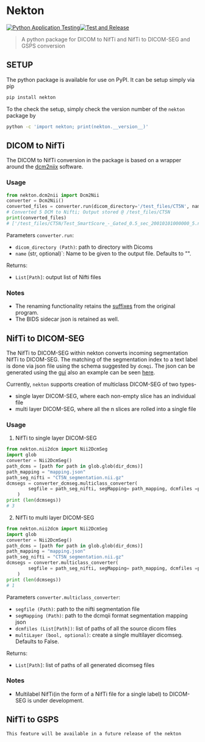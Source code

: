 # Nekton
[![Python Application Testing](https://github.com/deepc-health/nekton/actions/workflows/tests.yml/badge.svg?branch=master)](https://github.com/deepc-health/nekton/actions/workflows/tests.yml)[![Test and Release](https://github.com/deepc-health/nekton/actions/workflows/release.yml/badge.svg?branch=master)](https://github.com/deepc-health/nekton/actions/workflows/release.yml)

> A python package for DICOM to NifTi and NifTi to DICOM-SEG and GSPS conversion

## SETUP

The python package is available for use on PyPI. It can be setup simply via pip

```bash
pip install nekton
```

To the check the setup, simply check the version number of the `nekton` package by

```bash
python -c 'import nekton; print(nekton.__version__)'
```

## DICOM to NifTi

The DICOM to NifTi conversion in the package is based on a wrapper around the [dcm2niix](https://github.com/rordenlab/dcm2niix) software.

### Usage

```python
from nekton.dcm2nii import Dcm2Nii
converter = Dcm2Nii()
converted_files = converter.run(dicom_directory='/test_files/CT5N', name='Test')
# Converted 5 DCM to Nifti; Output stored @ /test_files/CT5N
print(converted_files)
# ['/test_files/CT5N/Test_SmartScore_-_Gated_0.5_sec_20010101000000_5.nii.gz']
```

Parameters `converter.run`:

- `dicom_directory (Path)`: path to directory with Dicoms
- `name` (str, optional)`: Name to be given to the output file. Defaults to "".

Returns:

- `List[Path]`: output list of Nifti files

### Notes

- The renaming functionality retains the [suffixes](https://github.com/rordenlab/dcm2niix/blob/master/FILENAMING.md) from the original program.
- The BIDS sidecar json is retained as well.

## NifTi to DICOM-SEG

The NifTi to DICOM-SEG within nekton converts incoming segmentation NifTi to DICOM-SEG. The matching of the segmentation index to a text label is 
done via json file using the schema suggested by `dcmqi`. The json can be generated using the [gui](http://qiicr.org/dcmqi/#/seg) also an example can be seen [here](https://github.com/deepc-health/nekton/blob/master/tests/test_data/sample_segmentation/mapping.json). 

Currently, `nekton` supports creation of multiclass DICOM-SEG of two types-

- single layer DICOM-SEG, where each non-empty slice has an individual file
- multi layer DICOM-SEG, where all the n slices are rolled into a single file

### Usage

1. NifTi to single layer DICOM-SEG

```python
from nekton.nii2dcm import Nii2DcmSeg
import glob
converter = Nii2DcmSeg()
path_dcms = [path for path in glob.glob(dir_dcms)]
path_mapping = "mapping.json"
path_seg_nifti = "CT5N_segmentation.nii.gz"
dcmsegs = converter_dcmseg.multiclass_converter(
        segfile = path_seg_nifti, segMapping= path_mapping, dcmfiles =path_dcms, multiLayer=False
    )
print (len(dcmsegs))
# 3
```

2. NifTi to multi layer DICOM-SEG

```python
from nekton.nii2dcm import Nii2DcmSeg
import glob
converter = Nii2DcmSeg()
path_dcms = [path for path in glob.glob(dir_dcms)]
path_mapping = "mapping.json"
path_seg_nifti = "CT5N_segmentation.nii.gz"
dcmsegs = converter.multiclass_converter(
        segfile = path_seg_nifti, segMapping= path_mapping, dcmfiles =path_dcms, multiLayer=True
    )
print (len(dcmsegs))
# 1
```

Parameters `converter.multiclass_converter`:

- `segfile (Path)`: path to the nifti segmentation file
- `segMapping (Path)`: path to the dcmqii format segmentation mapping json
- `dcmfiles (List[Path])`: list of paths of all the source dicom files
- `multiLayer (bool, optional)`: create a single multilayer dicomseg. Defaults to False.

Returns:

- `List[Path]`: list of paths of all generated dicomseg files

### Notes

- Multilabel NifTi(in the form of a NifTi file for a single label) to DICOM-SEG is under development.

## NifTi to GSPS

```
This feature will be available in a future release of the nekton
```
